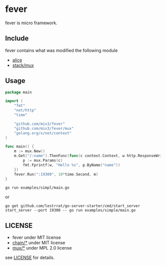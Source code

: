 # fever

fever is micro framework.

## Include

fever contains what was modified the following module

* [alice](https://github.com/justinas/alice)
* [stack/mux](https://github.com/nmerouze/stack)

## Usage

```go
package main

import (
	"fmt"
	"net/http"
	"time"

	"github.com/mix3/fever"
	"github.com/mix3/fever/mux"
	"golang.org/x/net/context"
)

func main() {
	m := mux.New()
	m.Get("/:name").ThenFunc(func(c context.Context, w http.ResponseWriter, r *http.Request) {
		p := mux.Params(c)
		fmt.Fprintf(w, "Hello %s", p.ByName("name"))
	})
	fever.Run(":19300", 10*time.Second, m)
}
```

```
go run examples/simpl/main.go
```
or
```
go get github.com/lestrrat/go-server-starter/cmd/start_server
start_server --port 19300 -- go run examples/simple/main.go
```

## LICENSE

* fever under MIT license
* [chain/\*](chain) under MIT license
* [mux/\*](mux) under MPL 2.0 license

see [LICENSE](LICENSE) for details.
